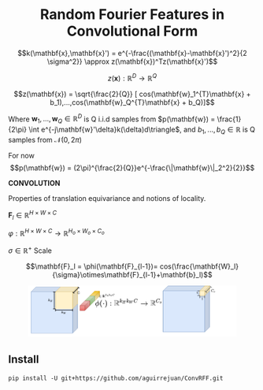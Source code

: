# <center> Random Fourier Features in Convolutional Form </center>


$$k(\mathbf{x},\mathbf{x}') = e^{-\frac{(\mathbf{x}-\mathbf{x}')^2}{2 \sigma^2}} \approx z(\mathbf{x})^Tz(\mathbf{x}')$$

$$z(\mathbf{x}): \mathbb{R}^{D} \rightarrow \mathbb{R}^{Q}$$

$$z(\mathbf{x}) = \sqrt{\frac{2}{Q}} [ cos(\mathbf{w}_1^{T}\mathbf{x} + b_1),...,cos(\mathbf{w}_Q^{T}\mathbf{x} + b_Q)]$$

Where $\mathbf{w}_1,...,\mathbf{w}_Q \in \mathbb{R}^D$ is Q i.i.d samples from $p(\mathbf{w}) = \frac{1}{2\pi} \int e^{-j\mathbf{w}'\delta}k(\delta)d\triangle$, and $b_1,...,b_Q \in \mathbb{R}$ is Q samples from $\mathcal{N}(0,2\pi)$

For now
$$p(\mathbf{w}) = (2\pi)^{\frac{2}{Q}}e^{-\frac{\|\mathbf{w}\|_2^2}{2}}$$

**CONVOLUTION**

Properties of translation equivariance and notions of locality.

$\mathbf{F}_l \in \mathbb{R}^{H\times W\times C}$

$\varphi: \mathbb{R}^{H\times W\times C} \rightarrow \mathbb{R}^{H_o\times W_o\times C_o}$

$\sigma \in \mathbb{R}^{+}$ Scale

$$\mathbf{F}_l = \phi(\mathbf{F}_{l-1})= cos(\frac{\mathbf{W}_l}{\sigma}\otimes\mathbf{F}_{l-1}+\mathbf{b}_l)$$


<center>
<figure>
<img src='assets/convRFF.png' width="1000"> 
<figcaption></figcaption>
</figure>
</center>


## Install 

```
pip install -U git+https://github.com/aguirrejuan/ConvRFF.git
```




